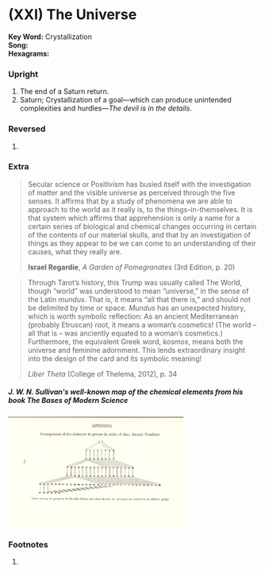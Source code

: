 # (XXI) The Universe

**Key Word:** Crystallization  
**Song:**   
**Hexagrams:** 



### Upright

1) The end of a Saturn return.
2) Saturn; Crystallization of a goal—which can produce unintended complexities and hurdles—*The devil is in the details*.



### Reversed

1) 



### Extra﻿

>Secular science or Positivism has busied itself with the investigation of matter and the visible universe as perceived through the five senses. It affirms that by a study of phenomena we are able to approach to the world as it really is, to the things-in-themselves. It is that system which affirms that apprehension is only a name for a certain series of biological and chemical changes occurring in certain of the contents of our material skulls, and that by an investigation of things as they appear to be we can come to an understanding of their causes, what they really are.
>
>**Israel Regardie**, *A Garden of Pomegranates* (3rd Edition, p. 20)

>Through Tarot’s history, this Trump was usually called The World, though “world” was understood to mean “universe,” in the sense of the Latin *mundus*. That is, it means “all that there is,” and should not be delimited by time or space. *Mundus* has an unexpected history, which is worth symbolic reflection: As an ancient Mediterranean (probably Etruscan) root, it means a woman’s cosmetics! (The world – all that is – was anciently equated to a woman’s cosmetics.) Furthermore, the equivalent Greek word, *kosmos*, means both the universe and feminine adornment. This lends extraordinary insight into the design of the card and its symbolic meaning!
>
>*Liber Theta* (College of Thelema, 2012), p. 34

##### J. W. N. Sullivan's well-known map of the chemical elements from his book *The Bases of Modern Science*

<img src="https://raw.githubusercontent.com/abuicke/tarot/master/major%20arcana/(21)%20The%20Universe/J.%20W.%20N.%20Sullivan's%20well-known%20map%20of%20the%20chemical%20elements.jpg" alt="Map of the Chemical Elements" width="70%"/>



### Footnotes

1. 


